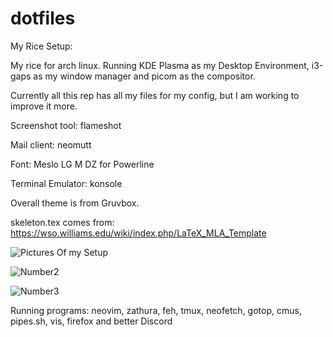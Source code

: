 # dotfiles
My Rice Setup:


My rice for arch linux. Running KDE Plasma as my Desktop Environment, i3-gaps as my window manager and picom as the compositor.

Currently all this rep has all my files for my config, but I am working to improve it more.

Screenshot tool: flameshot

Mail client: neomutt

Font: Meslo LG M DZ for Powerline

Terminal Emulator: konsole

Overall theme is from Gruvbox.

skeleton.tex comes from: https://wso.williams.edu/wiki/index.php/LaTeX_MLA_Template

![Pictures Of my Setup](https://imgur.com/Y8CwSkT.png)

![Number2](https://imgur.com/Y8CwSkT.png)

![Number3](https://imgur.com/VgUHRG0.png)

Running programs: neovim, zathura, feh, tmux, neofetch, gotop, cmus, pipes.sh, vis, firefox and better Discord
